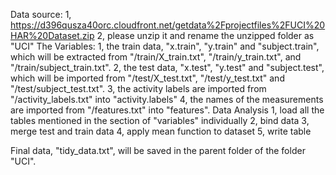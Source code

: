 Data source:
1, https://d396qusza40orc.cloudfront.net/getdata%2Fprojectfiles%2FUCI%20HAR%20Dataset.zip
2, please unzip it and rename the unzipped folder as "UCI"
The Variables:
1, the train data, "x.train", "y.train" and "subject.train", which will be extracted from "/train/X_train.txt", "/train/y_train.txt", and "/train/subject_train.txt".
2, the test data, "x.test", "y.test" and "subject.test", which will be imported from "/test/X_test.txt", "/test/y_test.txt" and "/test/subject_test.txt". 
3, the activity labels are imported from "/activity_labels.txt" into "activity.labels"
4, the names of the measurements are imported from "/features.txt" into "features".
Data Analysis
1, load all the tables mentioned in the section of "variables" individually
2, bind data
3, merge test and train data
4, apply mean function to dataset
5, write table

Final data, "tidy_data.txt", will be saved in the parent folder of the folder "UCI".
